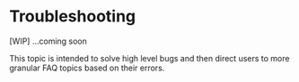 # Troubleshooting

[WIP]
...coming soon

This topic is intended to solve high level bugs and then direct users to more
granular FAQ topics based on their errors.  
